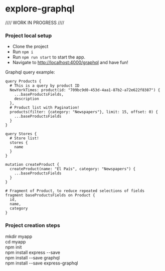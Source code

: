 # explore-graphql

//// WORK IN PROGRESS ////

### Project local setup
- Clone the project
- Run `npm i`
- Run `npm run start` to start the app.
- Navigate to [http://localhost:4000/graphql](http://localhost:4000/graphql) and have fun!

Graphql query example:
```
query Products {
  # This is a query by product ID
  NewYorkTimes: product(id: "709bc9d0-453d-4aa1-87b2-a72e622f8387") {
    ...baseProductsFields,
    description
  },
  # Product list with Pagination!
  products(filter: {category: "Newspapers"}, limit: 15, offset: 0) {
    ...baseProductsFields
  }
}

query Stores {
  # Store list!
  stores {
    name
  }
}

mutation createProduct {
  createProduct(name: "El País", category: "Newspapers") {
    ...baseProductsFields
  }
}

# Fragment of Product, to reduce repeated selections of fields
fragment baseProductsFields on Product {
  id,
  name,
  category
}
```

### Project creation steps
mkdir myapp  
cd myapp  
npm init  
npm install express --save  
npm install --save graphql  
npm install --save express-graphql  

